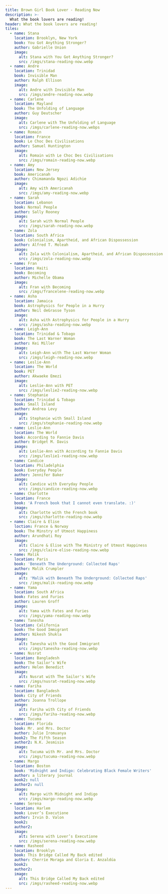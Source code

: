 ```yaml
---
title: Brown Girl Book Lover - Reading Now
description: >-
  What the book lovers are reading!
header: What the book lovers are reading!
tiles:
  - name: Stana
    location: Brooklyn, New York
    book: You Got Anything Stronger?
    author: Gabrielle Union
    image: 
      alt: Stana with You Got Anything Stronger?
      src: /imgs/stana-reading-now.webp
  - name: Andre
    location: Trinidad
    book: Invisible Man
    author: Ralph Ellison
    image:
      alt: Andre with Invisible Man
      src: /imgs/andre-reading-now.webp
  - name: Carlene
    location: Mayland
    book: The Unfolding of Language
    author: Guy Deutscher
    image: 
      alt: Carlene with The Unfolding of Language
      src: /imgs/carlene-reading-now.webps
  - name: Romain
    location: France
    book: Le Choc Des Civilisations
    author: Samuel Huntington
    image:
      alt: Romain with Le Choc Des Civilisations
      src: /imgs/romain-reading-now.webp
  - name: Amy
    location: New Jersey
    book: Americanah
    author: Chimamanda Ngozi Adichie
    image:
      alt: Amy with Americanah
      src: /imgs/amy-reading-now.webp
  - name: Sarah
    location: Lebanon
    book: Normal People
    author: Sally Rooney
    image:
      alt: Sarah with Normal People
      src: /imgs/sarah-reading-now.webp
  - name: Zola
    location: South Africa
    book: Colonialism, Apartheid, and African Dispossession
    author: Alfred T. Moleah
    image:
      alt: Zola with Colonialism, Apartheid, and African Dispossession
      src: /imgs/zola-reading-now.webp
  - name: Fran
    location: Haiti
    book: Becoming
    author: Michelle Obama
    image:
      alt: Fran with Becoming
      src: /imgs/francelene-reading-now.webp
  - name: Asha
    location: Jamaica
    book: Astrophysics for People in a Hurry
    author: Neil deGrasse Tyson
    image:
      alt: Asha with Astrophysics for People in a Hurry
      src: /imgs/asha-reading-now.webp
  - name: Leigh-Ann
    location: Trinidad & Tobago
    book: The Last Warner Woman
    author: Kei Miller
    image:
      alt: Leigh-Ann with The Last Warner Woman
      src: /imgs/leigh-reading-now.webp
  - name: Leslie-Ann
    location: The World
    book: PET
    author: Akwaeke Emezi
    image:
      alt: Leslie-Ann with PET
      src: /imgs/leslie2-reading-now.webp
  - name: Stephanie
    location: Trinidad & Tobago
    book: Small Island
    author: Andrea Levy
    image:
      alt: Stephanie with Small Island
      src: /imgs/stephanie-reading-now.webp
  - name: Leslie-Ann
    location: The World
    book: According to Fannie Davis
    author: Bridget M. Davis
    image:
      alt: Leslie-Ann with According to Fannie Davis
      src: /imgs/leslie1-reading-now.webp
  - name: Candice
    location: Philadelphia
    book: Everyday People
    author: Jennifer Baker
    image:
      alt: Candice with Everyday People
      src: /imgs/candice-reading-now.webp
  - name: Charlotte
    location: France
    book: 'A French book that I cannot even translate. :)'
    image:
      alt: Charlotte with the French book
      src: /imgs/charlotte-reading-now.webp
  - name: Claire & Elise
    loction: France & Norway
    book: The Minstry of Utmost Happiness
    author: Arundhati Roy
    image:
      alt: Claire & Elise with The Ministry of Utmost Happiness
      src: /imgs/claire-elise-reading-now.webp
  - name: Malik
    location: Paris
    book: 'Beneath The Underground: Collected Raps'
    author: Malik Crumpler
    image:
      alt: 'Malik with Beneath The Underground: Collected Raps'
      src: /imgs/malik-reading-now.webp
  - name: Yama
    location: South Africa
    book: Fates and Furies
    author: Lauren Groff
    image:
      alt: Yama with Fates and Furies
      src: /imgs/yama-reading-now.webp
  - name: Tanesha
    location: California
    book: The Good Immigrant
    author: Nikesh Shukla
    image:
      alt: Tanesha with the Good Immigrant
      src: /imgs/tanesha-reading-now.webp
  - name: Nusrat
    location: Bangladesh
    book: The Sailor’s Wife
    author: Helen Benedict
    image:
      alt: Nusrat with The Sailor's Wife
      src: /imgs/nusrat-reading-now.webp
  - name: Fariha
    location: Bangladesh
    book: City of Friends
    author: Joanna Trollope
    image:
      alt: Fariha with City of Friends
      src: /imgs/fariha-reading-now.webp
  - name: Tucuma
    location: Florida
    book: Mr. and Mrs. Doctor
    author: Julie Iromuanya
    book2: The Fifth Season
    author2: N.K. Jesmisin
    image:
      alt: Tucuma with Mr. and Mrs. Doctor
      src: /imgs/tucuma-reading-now.webp
  - name: Margo
    location: Boston
    book: 'Midnight and Indigo: Celebrating Black Female Writers'
    author: a literary journal
    book2: null
    author2: null
    image:
      alt: Margo with Midnight and Indigo
      src: /imgs/margo-reading-now.webp
  - name: Serena
    location: Harlem
    book: Lover’s Executione
    author: Irvin D. Valon
    book2:
    author2:
    image:
      alt: Serena with Lover’s Executione
      src: /imgs/serena-reading-now.webp
  - name: Rasheed
    location: Brooklyn
    book: This Bridge Called My Back edited
    author: Cherríe Moraga and Gloria E. Anzaldúa
    book2:
    author2:
    image:
      alt: This Bridge Called My Back edited
      src: /imgs/rasheed-reading-now.webp
---
```

